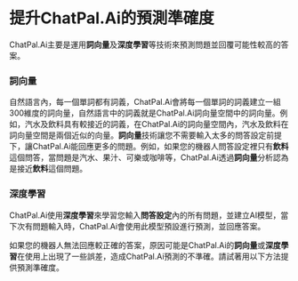 ﻿# 提升ChatPal.Ai的預測準確度
ChatPal.Ai主要是運用**詞向量**及**深度學習**等技術來預測問題並回覆可能性較高的答案。

### 詞向量
自然語言內，每一個單詞都有詞義，ChatPal.Ai會將每一個單詞的詞義建立一組300維度的詞向量，自然語言中的詞義就是ChatPal.Ai詞向量空間中的詞向量。例如，汽水及飲料具有較接近的詞義，在ChatPal.Ai的詞向量空間內，汽水及飲料在詞向量空間是兩個近似的向量。**詞向量**技術讓您不需要輸入太多的問答設定前提下，讓ChatPal.Ai能回應更多的問題。例如，如果您的機器人問答設定裡只有**飲料**這個問答，當問題是汽水、果汁、可樂或咖啡等，ChatPal.Ai透過**詞向量**分析認為是接近**飲料**這個問題。

### 深度學習
ChatPal.Ai使用**深度學習**來學習您輸入**問答設定**內的所有問題，並建立AI模型，當下次有問題輸入時，ChatPal.Ai會使用此模型預設進行預測，並回應答案。

如果您的機器人無法回應較正確的答案，原因可能是ChatPal.Ai的**詞向量**或**深度學習**在使用上出現了一些誤差，造成ChatPal.Ai預測的不準確。請試著用以下方法提供預測準確度。

